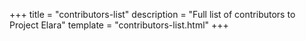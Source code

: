 +++
title = "contributors-list"
description = "Full list of contributors to Project Elara"
template = "contributors-list.html"
+++